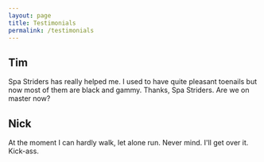 ```yaml
---
layout: page
title: Testimonials
permalink: /testimonials
---
```


## Tim

Spa Striders has really helped me. I used to have quite pleasant
toenails but now most of them are black and gammy. Thanks, Spa Striders.
Are we on master now?

## Nick

At the moment I can hardly walk, let alone run. Never mind. I'll get over it. Kick-ass.
